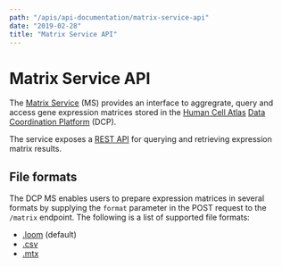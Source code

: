 ```yaml
---
path: "/apis/api-documentation/matrix-service-api"
date: "2019-02-28"
title: "Matrix Service API"
---
```


# Matrix Service API

The [Matrix Service](https://github.com/HumanCellAtlas/matrix-service) (MS) provides an interface to aggregrate, query and access gene expression matrices stored in the
[Human Cell Atlas](/) [Data Coordination
Platform](https://www.humancellatlas.org/data-sharing) (DCP). 
 
The service exposes a [REST API](https://matrix.data.humancellatlas.org) for querying and retrieving
expression matrix results.

## File formats

The DCP MS enables users to prepare expression matrices in several formats by supplying the `format` parameter in the
POST request to the `/matrix` endpoint. The following is a list of supported file formats:

- [.loom](http://loompy.org/) (default)
- [.csv](https://en.wikipedia.org/wiki/Comma-separated_values)
- [.mtx](https://math.nist.gov/MatrixMarket/formats.html)
